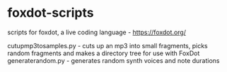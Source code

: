 # foxdot-scripts
scripts for foxdot, a live coding language - https://foxdot.org/

cutupmp3tosamples.py - cuts up an mp3 into small fragments, picks random fragments and makes a directory tree for use with FoxDot
generaterandom.py - generates random synth voices and note durations
